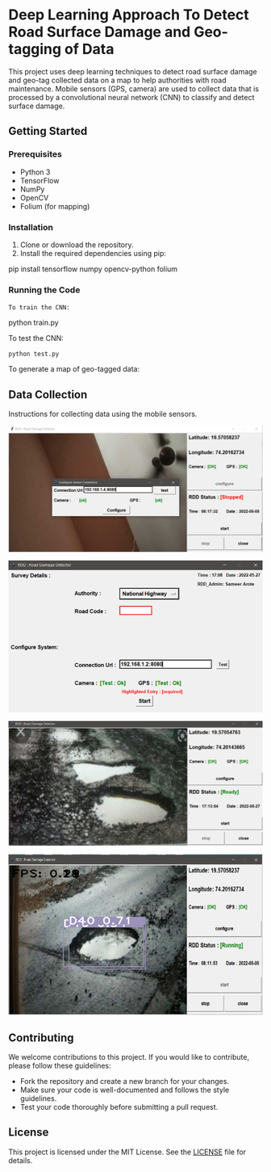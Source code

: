 # Deep Learning Approach To Detect Road Surface Damage and Geo-tagging of Data
  
This project uses deep learning techniques to detect road surface damage and geo-tag collected data on a map to help authorities with road maintenance. Mobile sensors (GPS, camera) are used to collect data that is processed by a convolutional neural network (CNN) to classify and detect surface damage.

## Getting Started

### Prerequisites

- Python 3
- TensorFlow
- NumPy
- OpenCV
- Folium (for mapping)


### Installation

1. Clone or download the repository.
2. Install the required dependencies using pip:

pip install tensorflow numpy opencv-python folium


### Running the Code
```
To train the CNN:
```
python train.py


To test the CNN:
```
python test.py
```

To generate a map of geo-tagged data:


## Data Collection

Instructions for collecting data using the mobile sensors.

![Alt text](https://github.com/yogeshwarghule/Road-Damage-Detection/blob/main/1.png)

![Alt text](https://github.com/yogeshwarghule/Road-Damage-Detection/blob/main/3.png)

![Alt text](https://github.com/yogeshwarghule/Road-Damage-Detection/blob/main/2.png)

![Alt text](https://github.com/yogeshwarghule/Road-Damage-Detection/blob/main/4.jpeg)






## Contributing

We welcome contributions to this project. If you would like to contribute, please follow these guidelines:

- Fork the repository and create a new branch for your changes.
- Make sure your code is well-documented and follows the style guidelines.
- Test your code thoroughly before submitting a pull request.

## License

This project is licensed under the MIT License. See the [LICENSE](LICENSE) file for details.
